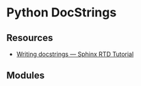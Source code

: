 Python DocStrings
===

Resources
---

- [Writing docstrings — Sphinx RTD Tutorial][1]

<!-- Links -->
[1]: https://sphinx-rtd-tutorial.readthedocs.io/en/latest/docstrings.html#an-example-class-with-docstrings

Modules
---

